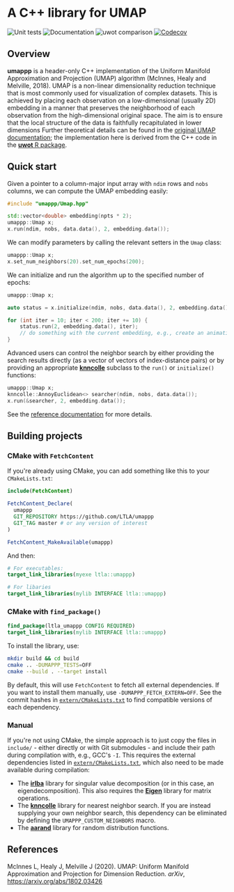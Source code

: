 # A C++ library for UMAP

![Unit tests](https://github.com/LTLA/umappp/actions/workflows/run-tests.yaml/badge.svg)
![Documentation](https://github.com/LTLA/umappp/actions/workflows/doxygenate.yaml/badge.svg)
![uwot comparison](https://github.com/LTLA/umappp/actions/workflows/compare-uwot.yaml/badge.svg)
[![Codecov](https://codecov.io/gh/LTLA/umappp/branch/master/graph/badge.svg?token=IKFEAP5J55)](https://codecov.io/gh/LTLA/umappp)

## Overview 

**umappp** is a header-only C++ implementation of the Uniform Manifold Approximation and Projection (UMAP) algorithm (McInnes, Healy and Melville, 2018).
UMAP is a non-linear dimensionality reduction technique that is most commonly used for visualization of complex datasets. 
This is achieved by placing each observation on a low-dimensional (usually 2D) embedding in a manner that preserves the neighborhood of each observation from the high-dimensional original space.
The aim is to ensure that the local structure of the data is faithfully recapitulated in lower dimensions 
Further theoretical details can be found in the [original UMAP documentation](https://umap-learn.readthedocs.io/en/latest/how_umap_works.html);
the implementation here is derived from the C++ code in the [**uwot** R package](https://github.com/jlmelville/uwot).

## Quick start

Given a pointer to a column-major input array with `ndim` rows and `nobs` columns, we can compute the UMAP embedding easily:

```cpp
#include "umappp/Umap.hpp"

std::vector<double> embedding(npts * 2);
umappp::Umap x;
x.run(ndim, nobs, data.data(), 2, embedding.data());
```

We can modify parameters by calling the relevant setters in the `Umap` class:

```cpp
umappp::Umap x;
x.set_num_neighbors(20).set_num_epochs(200);
```

We can initialize and run the algorithm up to the specified number of epochs:

```cpp
umappp::Umap x;

auto status = x.initialize(ndim, nobs, data.data(), 2, embedding.data());

for (int iter = 10; iter < 200; iter += 10) {
    status.run(2, embedding.data(), iter);
    // do something with the current embedding, e.g., create an animation
}
```

Advanced users can control the neighbor search by either providing the search results directly (as a vector of vectors of index-distance pairs)
or by providing an appropriate [**knncolle**](https://github.com/LTLA/knncolle) subclass to the `run()` or `initialize()` functions:

```cpp
umappp::Umap x;
knncolle::AnnoyEuclidean<> searcher(ndim, nobs, data.data());
x.run(&searcher, 2, embedding.data());
```

See the [reference documentation](https://ltla.github.io/umappp) for more details.

## Building projects

### CMake with `FetchContent`

If you're already using CMake, you can add something like this to your `CMakeLists.txt`:

```cmake
include(FetchContent)

FetchContent_Declare(
  umappp 
  GIT_REPOSITORY https://github.com/LTLA/umappp
  GIT_TAG master # or any version of interest
)

FetchContent_MakeAvailable(umappp)
```

And then:

```cmake
# For executables:
target_link_libraries(myexe ltla::umappp)

# For libaries
target_link_libraries(mylib INTERFACE ltla::umappp)
```

### CMake with `find_package()`

```cmake
find_package(ltla_umappp CONFIG REQUIRED)
target_link_libraries(mylib INTERFACE ltla::umappp)
```

To install the library, use:

```sh
mkdir build && cd build
cmake .. -DUMAPPP_TESTS=OFF
cmake --build . --target install
```

By default, this will use `FetchContent` to fetch all external dependencies.
If you want to install them manually, use `-DUMAPPP_FETCH_EXTERN=OFF`.
See the commit hashes in [`extern/CMakeLists.txt`](extern/CMakeLists.txt) to find compatible versions of each dependency.

### Manual

If you're not using CMake, the simple approach is to just copy the files in `include/` - either directly or with Git submodules - and include their path during compilation with, e.g., GCC's `-I`.
This requires the external dependencies listed in [`extern/CMakeLists.txt`](extern/CMakeLists.txt), which also need to be made available during compilation:

- The [**irlba**](https://github.com/LTLA/CppIrlba) library for singular value decomposition (or in this case, an eigendecomposition).
  This also requires the [**Eigen**](https://gitlab.com/libeigen/eigen) library for matrix operations.
- The [**knncolle**](https://github.com/LTLA/knncolle) library for nearest neighbor search.
  If you are instead supplying your own neighbor search, this dependency can be eliminated by defining the `UMAPPP_CUSTOM_NEIGHBORS` macro.
- The [**aarand**](https://github.com/LTLA/aarand) library for random distribution functions.

## References

McInnes L, Healy J, Melville J (2020).
UMAP: Uniform Manifold Approximation and Projection for Dimension Reduction.
_arXiv_, https://arxiv.org/abs/1802.03426
